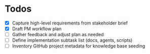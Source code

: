 # Todos

- [x] Capture high-level requirements from stakeholder brief
- [x] Draft PM workflow plan
- [ ] Gather feedback and adjust plan as needed
- [ ] Define implementation subtask list (docs, agents, scripts)
- [ ] Inventory GitHub project metadata for knowledge base seeding
